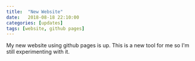 ```yaml
---
title:  "New Website"
date:   2018-08-18 22:10:00
categories: [updates]
tags: [website, github pages]
---
```


My new website using github pages is up. This is a new tool for me so I'm still experimenting with it.


